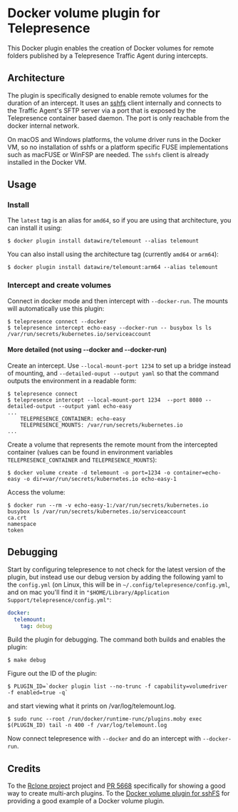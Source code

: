 # Docker volume plugin for Telepresence

This Docker plugin enables the creation of Docker volumes for remote folders published by a Telepresence Traffic Agent
during intercepts.

## Architecture

The plugin is specifically designed to enable remote volumes for the duration of an intercept. It uses an
[sshfs](https://man7.org/linux/man-pages/man1/sshfs.1.html) client internally and connects to the Traffic Agent's SFTP
server via a port that is exposed by the Telepresence container based daemon. The port is only reachable from the docker
internal network.

On macOS and Windows platforms, the volume driver runs in the Docker VM, so no installation of sshfs or a platform specific
FUSE implementations such as macFUSE or WinFSP are needed. The `sshfs` client is already installed in the Docker VM.

## Usage

### Install

The `latest` tag is an alias for `amd64`, so if you are using that architecture, you can install it using:

```console
$ docker plugin install datawire/telemount --alias telemount
```
You can also install using the architecture tag (currently `amd64` or `arm64`):
```console
$ docker plugin install datawire/telemount:arm64 --alias telemount
```

### Intercept and create volumes

Connect in docker mode and then intercept with `--docker-run`. The mounts will automatically use this plugin:
```
$ telepresence connect --docker
$ telepresence intercept echo-easy --docker-run -- busybox ls ls /var/run/secrets/kubernetes.io/serviceaccount
```

#### More detailed (not using --docker and --docker-run)

Create an intercept. Use `--local-mount-port 1234` to set up a bridge instead of mounting, and `--detailed-ouput --output yaml` so that
the command outputs the environment in a readable form:
```console
$ telepresence connect
$ telepresence intercept --local-mount-port 1234  --port 8080 --detailed-output --output yaml echo-easy
...
    TELEPRESENCE_CONTAINER: echo-easy
    TELEPRESENCE_MOUNTS: /var/run/secrets/kubernetes.io
...
```
Create a volume that represents the remote mount from the intercepted container (values can be found in environment variables
`TELEPRESENCE_CONTAINER` and `TELEPRESENCE_MOUNTS`):
```console
$ docker volume create -d telemount -o port=1234 -o container=echo-easy -o dir=var/run/secrets/kubernetes.io echo-easy-1
```
Access the volume:
```console
$ docker run --rm -v echo-easy-1:/var/run/secrets/kubernetes.io busybox ls /var/run/secrets/kubernetes.io/serviceaccount
ca.crt
namespace
token
```

## Debugging

Start by configuring telepresence to not check for the latest version of the plugin, but instead use our debug version by
adding the following yaml to the `config.yml` (on Linux, this will be in `~/.config/telepresence/config.yml`, and on mac
you'll find it in `"$HOME/Library/Application Support/telepresence/config.yml"`:
```yaml
docker:
  telemount:
    tag: debug
```

Build the plugin for debugging. The command both builds and enables the plugin:
```console
$ make debug
```

Figure out the ID of the plugin:
```console
$ PLUGIN_ID=`docker plugin list --no-trunc -f capability=volumedriver -f enabled=true -q`
```
and start viewing what it prints on /var/log/telemount.log.
```
$ sudo runc --root /run/docker/runtime-runc/plugins.moby exec $(PLUGIN_ID) tail -n 400 -f /var/log/telemount.log
```

Now connect telepresence with `--docker` and do an intercept with `--docker-run`.

## Credits
To the [Rclone project](https://github.com/rclone/rclone) project and [PR 5668](https://github.com/rclone/rclone/pull/5668)
specifically for showing a good way to create multi-arch plugins.
To the [Docker volume plugin for sshFS](https://github.com/vieux/docker-volume-sshfs) for providing a good example of a
Docker volume plugin.